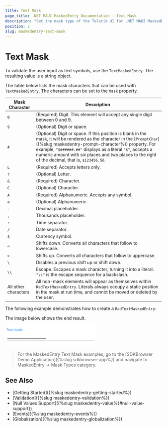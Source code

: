 ```yaml
---
title: Text Mask
page_title: .NET MAUI MaskedEntry Documentation - Text Mask
description: "Set the mask type of the Telerik UI for .NET MAUI MaskedEntry to validate the expected user input format such as text."
position: 2
slug: maskedentry-text-mask
---
```


# Text Mask

To validate the user input as text symbols, use the `TextMaskedEntry`. The resulting value is a string object.

The table below lists the mask characters that can be used with `TextMaskedEntry`. The characters can be set to the `Mask` property.

| **Mask Character** | **Description** |
|----|----|
|`0`|(Required) Digit. This element will accept any single digit between 0 and 9.|
|`9`|(Optional) Digit or space.|
|`#`|(Optional) Digit or space. If this position is blank in the mask, it will be rendered as the character in the [`PromptChar`]({%slug maskedentry-prompt-character%}) property. For example, `"$######.##"` displays as a literal `"$"`, accepts a numeric amount with six places and two places to the right of the decimal, that is, `$123456.56`.|
|`L`|(Required) Accepts letters only.|
|`?`|(Optional) Letter.|
|`&`|(Required) Character.|
|`C`|(Optional) Character.|
|`A`|(Required) Alphanumeric. Accepts any symbol.|
|`a`|(Optional) Alphanumeric.|
|`.`|Decimal placeholder.|
|`,`|Thousands placeholder.|
|`:`|Time separator.|
|`/`|Date separator.|
|`$`|Currency symbol.|
|`<`|Shifts down. Converts all characters that follow to lowercase.|
|`>`|Shifts up. Converts all characters that follow to uppercase.|
|`\`|Disables a previous shift up or shift down.|
|`\\`|Escape. Escapes a mask character, turning it into a literal. `"\\"` is the escape sequence for a backslash.|
|All other characters|All non-mask elements will appear as themselves within `RadTextMaskedEntry`. Literals always occupy a static position in the mask at run time, and cannot be moved or deleted by the user.|

The following example demonstrates how to create a `RadTextMaskedEntry`:

<snippet id='textmaskedentry-getting-started-xaml' />

The image below shows the end result.

![RadTextMaskedEntry](../images/maskedentry_text.png)

> For the MaskedEntry Text Mask examples, go to the [SDKBrowser Demo Application]({%slug sdkbrowser-app%}) and navigate to MaskedEntry -> Mask Types category.

## See Also

- [Getting Started]({%slug maskedentry-getting-started%})
- [Validation]({%slug maskedentry-validation%})
- [Null Values Support]({%slug maskedentry-value%}#null-value-support})
- [Events]({%slug maskedentry-events%})
- [Globalization]({%slug maskedentry-globalization%})
